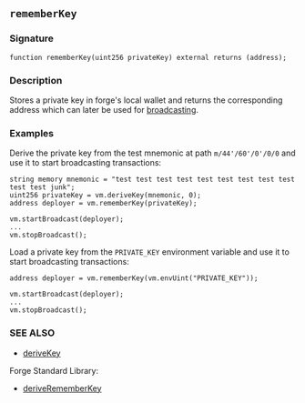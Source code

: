 ## `rememberKey`

### Signature

```solidity
function rememberKey(uint256 privateKey) external returns (address);
```


### Description

Stores a private key in forge's local wallet and returns the corresponding address which can later be used for [broadcasting](./broadcast.md).

### Examples

Derive the private key from the test mnemonic at path `m/44'/60'/0'/0/0` and use it to start broadcasting transactions:

```solidity
string memory mnemonic = "test test test test test test test test test test test junk";
uint256 privateKey = vm.deriveKey(mnemonic, 0);
address deployer = vm.rememberKey(privateKey);

vm.startBroadcast(deployer);
...
vm.stopBroadcast();
```

Load a private key from the `PRIVATE_KEY` environment variable and use it to start broadcasting transactions:

```solidity
address deployer = vm.rememberKey(vm.envUint("PRIVATE_KEY"));

vm.startBroadcast(deployer);
...
vm.stopBroadcast();
```

### SEE ALSO

- [deriveKey](./derive-key.md)

Forge Standard Library:
- [deriveRememberKey](../reference/forge-std/derive-remember-key.md)
